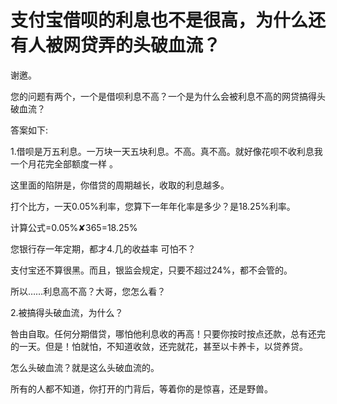 # 支付宝借呗的利息也不是很高，为什么还有人被网贷弄的头破血流？
谢邀。

您的问题有两个，一个是借呗利息不高？一个是为什么会被利息不高的网贷搞得头破血流？

答案如下:

1.借呗是万五利息。一万块一天五块利息。不高。真不高。就好像花呗不收利息我一个月花完全部额度一样 。

这里面的陷阱是，你借贷的周期越长，收取的利息越多。

打个比方，一天0.05%利率，您算下一年年化率是多少？是18.25%利率。

计算公式=0.05%✘365=18.25%

您银行存一年定期，都才4.几的收益率 可怕不？

支付宝还不算很黑。而且，银监会规定，只要不超过24%，都不会管的。

所以……利息高不高？大哥，您怎么看？

2.被搞得头破血流，为什么？

咎由自取。任何分期借贷，哪怕他利息收的再高！只要你按时按点还款，总有还完的一天。但是！怕就怕，不知道收敛，还完就花，甚至以卡养卡，以贷养贷。

怎么头破血流？就是这么头破血流的。

所有的人都不知道，你打开的门背后，等着你的是惊喜，还是野兽。
